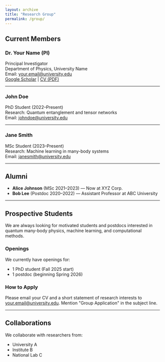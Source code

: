 ```yaml
---
layout: archive
title: "Research Group"
permalink: /group/
---
```


## Current Members

### Dr. Your Name (PI)
Principal Investigator  
Department of Physics, University Name  
Email: your.email@university.edu  
[Google Scholar](#) | [CV (PDF)](/files/cv.pdf)

---

### John Doe  
PhD Student (2022–Present)  
Research: Quantum entanglement and tensor networks  
Email: johndoe@university.edu

---

### Jane Smith  
MSc Student (2023–Present)  
Research: Machine learning in many-body systems  
Email: janesmith@university.edu

---

## Alumni

- **Alice Johnson** (MSc 2021–2023) — Now at XYZ Corp.
- **Bob Lee** (Postdoc 2020–2022) — Assistant Professor at ABC University

---

## Prospective Students

We are always looking for motivated students and postdocs interested in quantum many-body physics, machine learning, and computational methods.

### Openings
We currently have openings for:
- 1 PhD student (Fall 2025 start)
- 1 postdoc (beginning Spring 2026)

### How to Apply
Please email your CV and a short statement of research interests to [your.email@university.edu](mailto:your.email@university.edu). Mention "Group Application" in the subject line.

---

## Collaborations

We collaborate with researchers from:
- University A
- Institute B
- National Lab C
